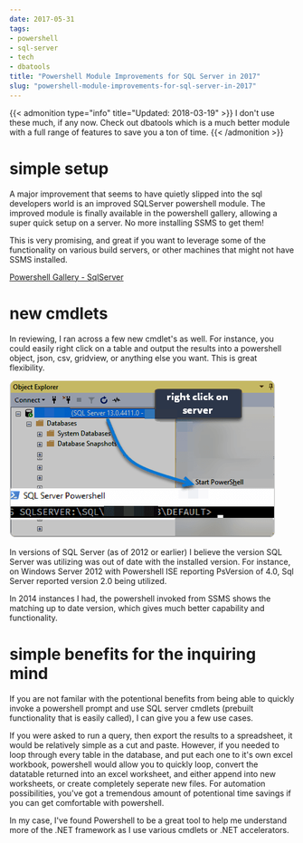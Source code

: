 ```yaml
---
date: 2017-05-31
tags:
- powershell
- sql-server
- tech
- dbatools
title: "Powershell Module Improvements for SQL Server in 2017"
slug: "powershell-module-improvements-for-sql-server-in-2017"
---
```


{{< admonition type="info" title="Updated: 2018-03-19" >}}
I don't use these much, if any now. Check out dbatools which is a much better module with a full range of features to save you a ton of time.
{{< /admonition >}}

# simple setup

A major improvement that seems to have quietly slipped into the sql developers world is an improved SQLServer powershell module. The improved module is finally available in the powershell gallery, allowing a super quick setup on a server. No more installing SSMS to get them!

This is very promising, and great if you want to leverage some of the functionality on various build servers, or other machines that might not have SSMS installed.

[Powershell Gallery - SqlServer](http://bit.ly/2pOwVtj)

# new cmdlets

In reviewing, I ran across a few new cmdlet's as well. For instance, you could easily right click on a table and output the results into a powershell object, json, csv, gridview, or anything else you want. This is great flexibility.

![exploring-sql-path-provider](images/exploring-sql-path-provider.png)


In versions of SQL Server (as of 2012 or earlier) I believe the version SQL Server was utilizing was out of date with the installed version. For instance, on Windows Server 2012 with Powershell ISE reporting PsVersion of 4.0, Sql Server reported version 2.0 being utilized.

In 2014 instances I had, the powershell invoked from SSMS shows the matching up to date version, which gives much better capability and functionality.

# simple benefits for the inquiring mind

If you are not familar with the potentional benefits from being able to quickly invoke a powershell prompt and use SQL server cmdlets (prebuilt functionality that is easily called), I can give you a few use cases.

If you were asked to run a query, then export the results to a spreadsheet, it would be relatively simple as a cut and paste. However, if you needed to loop through every table in the database, and put each one to it's own excel workbook, powershell would allow you to quickly loop, convert the datatable returned into an excel worksheet, and either append into new worksheets, or create completely seperate new files. For automation possibilities, you've got a tremendous amount of potentional time savings if you can get comfortable with powershell.

In my case, I've found Powershell to be a great tool to help me understand more of the .NET framework as I use various cmdlets or .NET accelerators.
